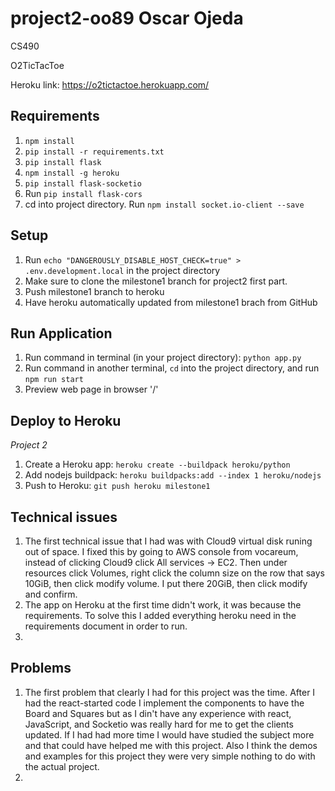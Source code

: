 # project2-oo89 Oscar Ojeda  

CS490 

O2TicTacToe

Heroku link: https://o2tictactoe.herokuapp.com/

## Requirements
1. `npm install`
2. `pip install -r requirements.txt`
3. `pip install flask`
4. `npm install -g heroku`
5. `pip install flask-socketio`
6. Run `pip install flask-cors`
7. cd into project directory. Run `npm install socket.io-client --save`


## Setup
1. Run `echo "DANGEROUSLY_DISABLE_HOST_CHECK=true" > .env.development.local` in the project directory
2. Make sure to clone the milestone1 branch for project2 first part. 
3. Push milestone1 branch to heroku
4. Have heroku automatically updated from milestone1 brach from GitHub 

## Run Application
1. Run command in terminal (in your project directory): `python app.py`
2. Run command in another terminal, `cd` into the project directory, and run `npm run start`
3. Preview web page in browser '/'

## Deploy to Heroku
*Project 2*
1. Create a Heroku app: `heroku create --buildpack heroku/python`
2. Add nodejs buildpack: `heroku buildpacks:add --index 1 heroku/nodejs`
3. Push to Heroku: `git push heroku milestone1`


## Technical issues
1. The first technical issue that I had was with Cloud9 virtual disk runing out of space.
I fixed this by going to AWS console from vocareum, instead of clicking Cloud9 click All
services -> EC2. Then under resources click Volumes, right click the column size on the row
that says 10GiB, then click modify volume. I put there 20GiB, then click modify and confirm. 
2. The app on Heroku at the first time didn't work, it was because the requirements.
To solve this I added everything heroku need in the requirements document in order to run. 
3. 

## Problems
1. The first problem that clearly I had for this project was the time. 
After I had the react-started code I implement the components to have the Board
and Squares but as I din't have any experience with react, JavaScript, and Socketio 
was really hard for me to get the clients updated. If I had had more time I would 
have studied the subject more and that could have helped me with this project. 
Also I think the demos and examples for this project they were very simple nothing
to do with the actual project.
2. 